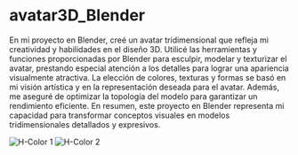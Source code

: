 # avatar3D_Blender
En mi proyecto en Blender, creé un avatar tridimensional que refleja mi creatividad y habilidades en el diseño 3D. Utilicé las herramientas y funciones proporcionadas por Blender para esculpir, modelar y texturizar el avatar, prestando especial atención a los detalles para lograr una apariencia visualmente atractiva. La elección de colores, texturas y formas se basó en mi visión artística y en la representación deseada para el avatar. Además, me aseguré de optimizar la topología del modelo para garantizar un rendimiento eficiente. En resumen, este proyecto en Blender representa mi capacidad para transformar conceptos visuales en modelos tridimensionales detallados y expresivos.

![H-Color 1](https://github.com/GabrielMezaH/avatar3D_Blender/assets/147895430/082475be-8dc3-4cd3-b90f-504132ddc1d6) ![H-Color 2](https://github.com/GabrielMezaH/avatar3D_Blender/assets/147895430/a8969ccb-eaa0-448c-9209-01148b71a309)
